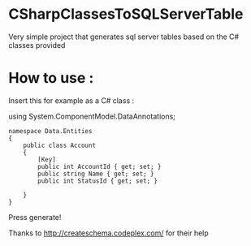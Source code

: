 # CSharpClassesToSQLServerTable
Very simple project that generates sql server tables based on the C# classes provided

# How to use : 

Insert this for example as a C# class :

using System.ComponentModel.DataAnnotations;

```
namespace Data.Entities
{
    public class Account
    {
        [Key]
        public int AccountId { get; set; }
        public string Name { get; set; }
        public int StatusId { get; set; }

    }
}
```

Press generate!

Thanks to http://createschema.codeplex.com/ for their help
